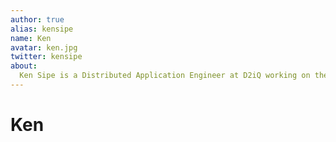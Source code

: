 ```yaml
---
author: true
alias: kensipe
name: Ken
avatar: ken.jpg
twitter: kensipe
about:
  Ken Sipe is a Distributed Application Engineer at D2iQ working on the Orchestration team. In addition to being a committer on the KUDO project, Ken is an author and award winning international speaker on the practices of software architecture and engineering and has been honored with the JavaOne Rockstar Award. Ken is also a contributor to Apache Mesos and a committer on a number of OSS projects including Marathon and Metronome.  When not coding or talking about code, Ken is an IFR private pilot, a SCUBA dive master and has recently taken up the art of glass blowing.  He is based in St. Charles, MO, USA.
---
```


# Ken

<Author :author="$page.frontmatter" />
